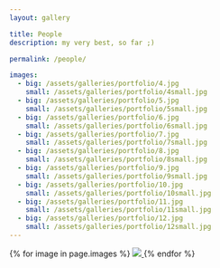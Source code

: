 ```yaml
---
layout: gallery

title: People
description: my very best, so far ;)

permalink: /people/

images:
  - big: /assets/galleries/portfolio/4.jpg
    small: /assets/galleries/portfolio/4small.jpg
  - big: /assets/galleries/portfolio/5.jpg
    small: /assets/galleries/portfolio/5small.jpg
  - big: /assets/galleries/portfolio/6.jpg
    small: /assets/galleries/portfolio/6small.jpg
  - big: /assets/galleries/portfolio/7.jpg
    small: /assets/galleries/portfolio/7small.jpg
  - big: /assets/galleries/portfolio/8.jpg
    small: /assets/galleries/portfolio/8small.jpg
  - big: /assets/galleries/portfolio/9.jpg
    small: /assets/galleries/portfolio/9small.jpg
  - big: /assets/galleries/portfolio/10.jpg
    small: /assets/galleries/portfolio/10small.jpg
  - big: /assets/galleries/portfolio/11.jpg
    small: /assets/galleries/portfolio/11small.jpg
  - big: /assets/galleries/portfolio/12.jpg
    small: /assets/galleries/portfolio/12small.jpg
---
```


<div id="gallery">
{% for image in page.images %}
   <a data-fancybox="slides" href="{{ image.big }}">
      <img src="{{ image.small }}">
   </a>
{% endfor %}

<script>
   $("#gallery").justifiedGallery({
      rowHeight : 120,
      margins : 10,
	  border : 0,
      lastRow : 'justify'
   });
</script>

<script>
$('[data-fancybox]').fancybox({
   protect : true,
   loop : true,
   infobar : false,
   animationEffect : "zoom-in-out",
   transitionEffect : false,
   buttons : [
      'slideShow',
      'fullScreen',
      'thumbs',
      'close'
   ],
   fullScreen : {
      autoStart : false
   },
   slideShow : {
      autoStart : false
   }
});
</script>